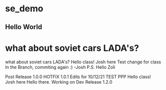 # se_demo
## Hello World


# what about soviet cars LADA's?
what about soviet cars LADA's?
Hello class! Josh here
Test change for class
In the Branch, commiting again :) -Josh P.S. Hello Zoli

Post Release 1.0.0
HOTFIX 1.0.1
Edits for 10/12/21
TEST PPP
Hello class! Josh here
Hello there.
Working on Dev Release 1.2.0

